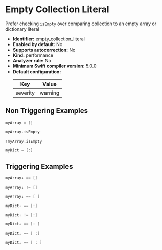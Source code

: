 # Empty Collection Literal

Prefer checking `isEmpty` over comparing collection to an empty array or dictionary literal

* **Identifier:** empty_collection_literal
* **Enabled by default:** No
* **Supports autocorrection:** No
* **Kind:** performance
* **Analyzer rule:** No
* **Minimum Swift compiler version:** 5.0.0
* **Default configuration:**
  <table>
  <thead>
  <tr><th>Key</th><th>Value</th></tr>
  </thead>
  <tbody>
  <tr>
  <td>
  severity
  </td>
  <td>
  warning
  </td>
  </tr>
  </tbody>
  </table>

## Non Triggering Examples

```swift
myArray = []
```

```swift
myArray.isEmpty
```

```swift
!myArray.isEmpty
```

```swift
myDict = [:]
```

## Triggering Examples

```swift
myArray↓ == []
```

```swift
myArray↓ != []
```

```swift
myArray↓ == [ ]
```

```swift
myDict↓ == [:]
```

```swift
myDict↓ != [:]
```

```swift
myDict↓ == [: ]
```

```swift
myDict↓ == [ :]
```

```swift
myDict↓ == [ : ]
```